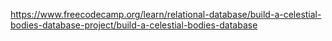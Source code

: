 https://www.freecodecamp.org/learn/relational-database/build-a-celestial-bodies-database-project/build-a-celestial-bodies-database
